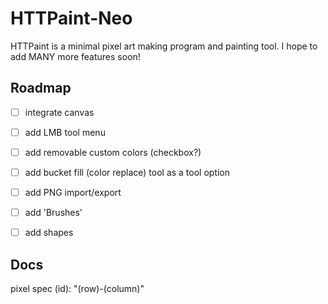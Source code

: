 # HTTPaint-Neo

HTTPaint is a minimal pixel art making program and painting tool.
I hope to add MANY more features soon!

## Roadmap

-   [ ] integrate canvas
-   [ ] add LMB tool menu
-   [ ] add removable custom colors (checkbox?)
-   [ ] add bucket fill (color replace) tool as a tool option
-   [ ] add PNG import/export
-   [ ] add 'Brushes'
-   [ ] add shapes


## Docs

pixel spec (id): "(row)-(column)"